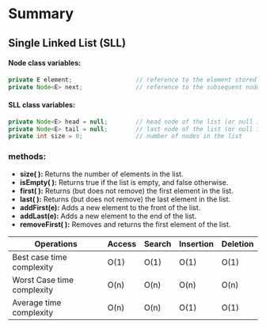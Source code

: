 # Summary


## Single Linked List (SLL)
#### Node class variables:
```java
private E element;                  // reference to the element stored at this node
private Node<E> next;               // reference to the subsequent node in the list
```
#### SLL class variables:
```java
private Node<E> head = null;        // head node of the list (or null if empty)
private Node<E> tail = null;        // last node of the list (or null if empty)
private int size = 0;               // number of nodes in the list
```
### methods:
  - **size( ):** Returns the number of elements in the list.
  - **isEmpty( ):** Returns true if the list is empty, and false otherwise.
  - **first( ):** Returns (but does not remove) the first element in the list.
  - **last( ):** Returns (but does not remove) the last element in the list.
  - **addFirst(e):** Adds a new element to the front of the list.
  - **addLast(e):** Adds a new element to the end of the list.
  - **removeFirst( ):** Removes and returns the first element of the list.

| Operations | Access | Search | Insertion | Deletion |
|------------|--------|--------|-----------|----------|
| Best case time complexity | O(1) | O(1)   | O(1)      | O(1)     |
| Worst Case time complexity | O(n) | O(n)   | O(n)      | O(n)     |
| Average time complexity | O(n) | O(n)   | O(1)      | O(1)     |
